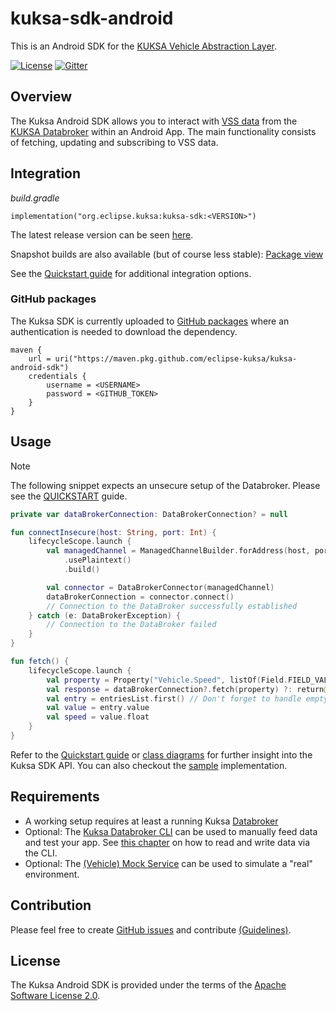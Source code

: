 # kuksa-sdk-android

This is an Android SDK for the [KUKSA Vehicle Abstraction Layer](https://github.com/eclipse/kuksa.val).


[![License](https://img.shields.io/badge/License-Apache%202.0-green.svg)](https://opensource.org/licenses/Apache-2.0)
[![Gitter](https://img.shields.io/gitter/room/kuksa-val/community)](https://gitter.im/kuksa-val/community)

## Overview

The Kuksa Android SDK allows you to interact with [VSS data](https://covesa.github.io/vehicle_signal_specification/) 
from the [KUKSA Databroker](https://github.com/eclipse/kuksa.val/tree/master/kuksa_databroker)
within an Android App. The main functionality consists of fetching, updating and subscribing to VSS data. 

## Integration

*build.gradle*
```
implementation("org.eclipse.kuksa:kuksa-sdk:<VERSION>")
```

The latest release version can be seen [here](https://github.com/eclipse-kuksa/kuksa-android-sdk/releases).

Snapshot builds are also available (but of course less stable): [Package view](https://github.com/eclipse-kuksa/kuksa-android-sdk/packages/1986280/versions)

See the [Quickstart guide](https://github.com/eclipse-kuksa/kuksa-android-sdk/tree/main/docs/QUICKSTART.md) for 
additional integration options.

### GitHub packages

The Kuksa SDK is currently uploaded to [GitHub packages](https://docs.github.com/en/packages/working-with-a-github-packages-registry/working-with-the-gradle-registry#authenticating-to-github-packages)
where an authentication is needed to download the dependency.

```
maven {
    url = uri("https://maven.pkg.github.com/eclipse-kuksa/kuksa-android-sdk")
    credentials {
        username = <USERNAME>
        password = <GITHUB_TOKEN>
    }
}
```

## Usage

> [!NOTE]
> The following snippet expects an unsecure setup of the Databroker. Please see the [QUICKSTART](https://github.com/eclipse-kuksa/kuksa-android-sdk/blob/main/docs/QUICKSTART.md) guide.

```kotlin
private var dataBrokerConnection: DataBrokerConnection? = null

fun connectInsecure(host: String, port: Int) {
    lifecycleScope.launch {
        val managedChannel = ManagedChannelBuilder.forAddress(host, port)
            .usePlaintext()
            .build()

        val connector = DataBrokerConnector(managedChannel)
        dataBrokerConnection = connector.connect()
        // Connection to the DataBroker successfully established
    } catch (e: DataBrokerException) {
        // Connection to the DataBroker failed
    }
}
```

```kotlin
fun fetch() {
    lifecycleScope.launch {
        val property = Property("Vehicle.Speed", listOf(Field.FIELD_VALUE))
        val response = dataBrokerConnection?.fetch(property) ?: return@launch
        val entry = entriesList.first() // Don't forget to handle empty responses
        val value = entry.value
        val speed = value.float
    }
}
```

Refer to the [Quickstart guide](https://github.com/eclipse-kuksa/kuksa-android-sdk/tree/main/docs/QUICKSTART.md) or
[class diagrams](https://github.com/eclipse-kuksa/kuksa-android-sdk/blob/main/docs/kuksa-sdk_class-diagram.puml) for 
further insight into the Kuksa SDK API. You can also checkout the [sample](https://github.com/eclipse-kuksa/kuksa-android-sdk/tree/main/samples) implementation.

## Requirements

- A working setup requires at least a running Kuksa [Databroker](https://github.com/eclipse/kuksa.val/tree/master/kuksa_databroker) 
- Optional: The [Kuksa Databroker CLI](https://github.com/eclipse/kuksa.val/tree/master/kuksa_databroker) can be used to manually feed data and test your app. 
  See [this chapter](https://github.com/eclipse/kuksa.val/tree/master/kuksa_databroker#reading-and-writing-vss-data-using-the-cli) on how to read and write data via the CLI.
- Optional: The [(Vehicle) Mock Service](https://github.com/eclipse/kuksa.val.services/tree/main/mock_service) can be used to simulate a "real" environment. 

## Contribution

Please feel free to create [GitHub issues](https://github.com/eclipse-kuksa/kuksa-android-sdk/issues) and contribute 
[(Guidelines)](https://github.com/eclipse-kuksa/kuksa-android-sdk/blob/main/docs/CONTRIBUTING.md).

## License

The Kuksa Android SDK is provided under the terms of the [Apache Software License 2.0](https://github.com/eclipse-kuksa/kuksa-android-sdk/blob/main/LICENSE).
